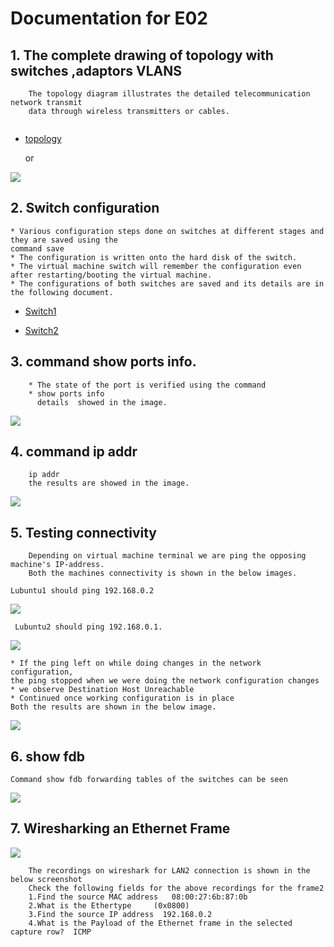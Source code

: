 # Documentation for E02


## 1. The complete drawing of topology with switches ,adaptors VLANS

```
	The topology diagram illustrates the detailed telecommunication network transmit
	data through wireless transmitters or cables.
 
 ```

* [topology](/documentation/E02/E02topology.drawio)
	
	or

![](/documentation/E02/topologydrawing.JPG)

## 2. Switch configuration
 ```
 * Various configuration steps done on switches at different stages and they are saved using the 
 command save
 * The configuration is written onto the hard disk of the switch. 
 * The virtual machine switch will remember the configuration even after restarting/booting the virtual machine.
 * The configurations of both switches are saved and its details are in the following document.
 
  ```

* [Switch1](/documentation/E02/Switch1.cfg)

* [Switch2](/documentation/E02/Switch2.cfg)

	

## 3. command show ports info. 

``` 
	* The state of the port is verified using the command 
    * show ports info 
	  details  showed in the image.
```

![](/documentation/E02/switchsportsenabled.JPG)



## 4. command ip addr

``` The operating system Ip-address is verified in the lubuntu Qterminal using the command 
	ip addr
	the results are showed in the image.
```
![](/documentation/E02/lubuntuipaddress.JPG)

## 5. Testing connectivity

``` Connectivity test  is verified using the command ping.
	Depending on virtual machine terminal we are ping the opposing machine's IP-address.
	Both the machines connectivity is shown in the below images.
```
```
Lubuntu1 should ping 192.168.0.2 
```
![](/documentation/E02/lubuntu1connectivity.JPG)

```
 Lubuntu2 should ping 192.168.0.1.
 ```
 ![](/documentation/E02/lubuntu2connectivity.JPG)
 
 ``` 
* If the ping left on while doing changes in the network configuration, 
the ping stopped when we were doing the network configuration changes
* we observe Destination Host Unreachable
* Continued once working configuration is in place
Both the results are shown in the below image.

 ```
  
  ![](/documentation/E02/connectivitytesting.JPG)

 
 ## 6. show fdb
 
 ```
 Command show fdb forwarding tables of the switches can be seen 
 
 ```
  ![](/documentation/E02/switchesforwardingtable.JPG)
  
  
 ## 7. Wiresharking an Ethernet Frame


 
  ![](/documentation/E02/lubuntuwireshark.JPG)
``` 
	The recordings on wireshark for LAN2 connection is shown in the below screenshot
	Check the following fields for the above recordings for the frame2
	1.Find the source MAC address   08:00:27:6b:87:0b
	2.What is the Ethertype     (0x0800)
	3.Find the source IP address  192.168.0.2
	4.What is the Payload of the Ethernet frame in the selected capture row?  ICMP

```